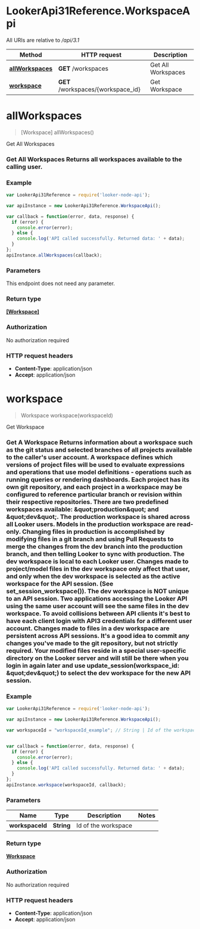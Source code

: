 # LookerApi31Reference.WorkspaceApi

All URIs are relative to */api/3.1*

Method | HTTP request | Description
------------- | ------------- | -------------
[**allWorkspaces**](WorkspaceApi.md#allWorkspaces) | **GET** /workspaces | Get All Workspaces
[**workspace**](WorkspaceApi.md#workspace) | **GET** /workspaces/{workspace_id} | Get Workspace


<a name="allWorkspaces"></a>
# **allWorkspaces**
> [Workspace] allWorkspaces()

Get All Workspaces

### Get All Workspaces  Returns all workspaces available to the calling user.

### Example
```javascript
var LookerApi31Reference = require('looker-node-api');

var apiInstance = new LookerApi31Reference.WorkspaceApi();

var callback = function(error, data, response) {
  if (error) {
    console.error(error);
  } else {
    console.log('API called successfully. Returned data: ' + data);
  }
};
apiInstance.allWorkspaces(callback);
```

### Parameters
This endpoint does not need any parameter.

### Return type

[**[Workspace]**](Workspace.md)

### Authorization

No authorization required

### HTTP request headers

 - **Content-Type**: application/json
 - **Accept**: application/json

<a name="workspace"></a>
# **workspace**
> Workspace workspace(workspaceId)

Get Workspace

### Get A Workspace  Returns information about a workspace such as the git status and selected branches of all projects available to the caller&#39;s user account.  A workspace defines which versions of project files will be used to evaluate expressions and operations that use model definitions - operations such as running queries or rendering dashboards. Each project has its own git repository, and each project in a workspace may be configured to reference particular branch or revision within their respective repositories.  There are two predefined workspaces available: \&quot;production\&quot; and \&quot;dev\&quot;.  The production workspace is shared across all Looker users. Models in the production workspace are read-only. Changing files in production is accomplished by modifying files in a git branch and using Pull Requests to merge the changes from the dev branch into the production branch, and then telling Looker to sync with production.  The dev workspace is local to each Looker user. Changes made to project/model files in the dev workspace only affect that user, and only when the dev workspace is selected as the active workspace for the API session. (See set_session_workspace()).  The dev workspace is NOT unique to an API session. Two applications accessing the Looker API using the same user account will see the same files in the dev workspace. To avoid collisions between API clients it&#39;s best to have each client login with API3 credentials for a different user account.  Changes made to files in a dev workspace are persistent across API sessions. It&#39;s a good idea to commit any changes you&#39;ve made to the git repository, but not strictly required. Your modified files reside in a special user-specific directory on the Looker server and will still be there when you login in again later and use update_session(workspace_id: \&quot;dev\&quot;) to select the dev workspace for the new API session.

### Example
```javascript
var LookerApi31Reference = require('looker-node-api');

var apiInstance = new LookerApi31Reference.WorkspaceApi();

var workspaceId = "workspaceId_example"; // String | Id of the workspace


var callback = function(error, data, response) {
  if (error) {
    console.error(error);
  } else {
    console.log('API called successfully. Returned data: ' + data);
  }
};
apiInstance.workspace(workspaceId, callback);
```

### Parameters

Name | Type | Description  | Notes
------------- | ------------- | ------------- | -------------
 **workspaceId** | **String**| Id of the workspace  |

### Return type

[**Workspace**](Workspace.md)

### Authorization

No authorization required

### HTTP request headers

 - **Content-Type**: application/json
 - **Accept**: application/json

